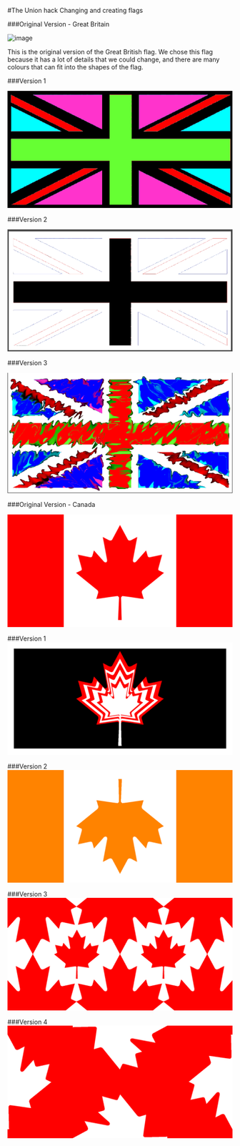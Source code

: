 #The Union hack
Changing and creating flags





###Original Version - Great Britain

![image](http://upload.wikimedia.org/wikipedia/en/thumb/a/ae/Flag_of_the_United_Kingdom.svg/300px-Flag_of_the_United_Kingdom.svg.png)

This is the original version of the Great British flag. We chose this flag because it has a lot of details that we could change, and there are many colours that can fit into the shapes of the flag.

###Version 1

![](Greatbritain/Version1.png)
 
###Version 2
 
![](Greatbritain/Version2.png)

###Version 3

![](Greatbritain/Version3.png)

###Original Version - Canada

![image](Canada/canadaflag.png)

###Version 1
![image](Canada/1.png)

###Version 2
![image](Canada/2.png)

###Version 3
![image](Canada/3.png)

###Version 4
![image](Canada/4.png)

